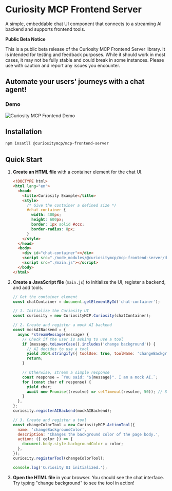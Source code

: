 # Curiosity MCP Frontend Server

A simple, embeddable chat UI component that connects to a streaming AI backend and supports frontend tools.

**Public Beta Notice**

This is a public beta release of the Curiosity MCP Frontend Server library. It is intended for testing and feedback purposes. While it should work in most cases, it may not be fully stable and could break in some instances. Please use with caution and report any issues you encounter.

## Automate your users' journeys with a chat agent!

### Demo

![Curiosity MCP Frontend Demo](./assets/Curiosity-MCP-demo.gif)

## Installation

```bash
npm insatll @curiositymcp/mcp-frontend-server
```

## Quick Start

1.  **Create an HTML file** with a container element for the chat UI.

    ```html
    <!DOCTYPE html>
    <html lang="en">
      <head>
        <title>Curiosity Example</title>
        <style>
          /* Give the container a defined size */
          #chat-container {
            width: 400px;
            height: 600px;
            border: 1px solid #ccc;
            border-radius: 8px;
          }
        </style>
      </head>
      <body>
        <div id="chat-container"></div>
        <script src="./node_modules/@curiositymcp/mcp-frontend-server/dist/index.umd.js"></script>
        <script src="./main.js"></script>
      </body>
    </html>
    ```

2.  **Create a JavaScript file** (`main.js`) to initialize the UI, register a backend, and add tools.

    ```javascript
    // Get the container element
    const chatContainer = document.getElementById('chat-container');

    // 1. Initialize the Curiosity UI
    const curiosity = new CuriosityMCP.Curiosity(chatContainer);

    // 2. Create and register a mock AI backend
    const mockAIBackend = {
      async *streamMessage(message) {
        // Check if the user is asking to use a tool
        if (message.toLowerCase().includes('change background')) {
          // AI decides to use a tool
          yield JSON.stringify({ toolUse: true, toolName: 'changeBackgroundColor', args: { color: 'lightblue' } });
          return;
        }

        // Otherwise, stream a simple response
        const response = `You said: "${message}". I am a mock AI.`;
        for (const char of response) {
          yield char;
          await new Promise((resolve) => setTimeout(resolve, 50)); // Simulate streaming delay
        }
      },
    };
    curiosity.registerAIBackend(mockAIBackend);

    // 3. Create and register a tool
    const changeColorTool = new CuriosityMCP.ActionTool({
      name: 'changeBackgroundColor',
      description: 'Changes the background color of the page body.',
      action: ({ color }) => {
        document.body.style.backgroundColor = color;
      },
    });
    curiosity.registerTool(changeColorTool);

    console.log('Curiosity UI initialized.');
    ```

3.  **Open the HTML file** in your browser. You should see the chat interface. Try typing "change background" to see the tool in action!
